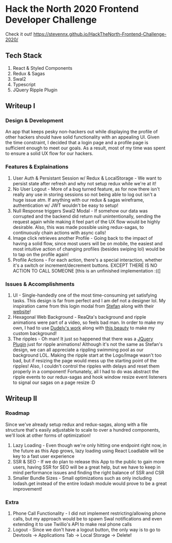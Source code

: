 # Hack the North 2020 Frontend Developer Challenge
Check it out! https://stevennx.github.io/HackTheNorth-Frontend-Challenge-2020/

## Tech Stack
1. React & Styled Components
2. Redux & Sagas
3. Swal2
4. Typescript
5. JQuery Ripple Plugin

## Writeup I
### Design & Development
An app that keeps pesky non-hackers out while displaying the profile of other hackers should have solid functionality with an appealing UI. Given the time constraint, I decided that a login page and a profile page is sufficient enough to meet our goals. As a result, most of my time was spent to ensure a solid UX flow for our hackers. 

### Features & Explainations
1. User Auth & Persistant Session w/ Redux & LocalStorage - We want to persist state after refresh and why not setup redux while we're at it! 
2. No User Logout - More of a bug turned feature, as for now there isn't really any use in storing sessions so not being able to log out isn't a huge issue atm. If anything with our redux & sagas wireframe, authentication w/ JWT wouldn't be easy to setup! 
3. Null Response triggers Swal2 Modal - If somehow our data was corrupted and the backend did return null unintentionally, sending the request again while making it feel part of the UX flow would be highly desirable. Also, this was made possible using redux-sagas, to continuously chain actions with async calls!
4. Image click retrieves another Profile - Going back to the impact of having a solid flow, since most users will be on mobile, the easiest and most intuitive action of changing profiles (besides swiping lol) would be to tap on the profile again! 
5. Profile Actions - For each action, there's a special interaction, whether it's a switch or increment/decrement buttons. EXCEPT THERE IS NO ACTION TO CALL SOMEONE [this is an unfinished implementation :((]


### Issues & Accomplishments
1. UI - Single-handedly one of the most time-consuming yet satisfying tasks. This design is far from perfect and I am def not a designer lol. My inspiration came from this login modal from [Stefan](https://dribbble.com/shots/9777114-ReaQta-Login-Page) along with their [website](reaqta.com/hive)!
2. Hexagonal Web Background - ReaQta's background and ripple animations were part of a video, so feels bad man. In order to make my own, I had to use [Dudely's work](https://codepen.io/dudleystorey/pen/YwdYxq) along with [this beauty](https://htmlcsstoimage.com/) to make my custom background! 
3. The ripples - Oh man! It just so happened that there was a [JQuery Plugin](https://www.npmjs.com/package/jquery.ripples) just for ripple animations! Although it's not the same as Stefan's design, we can all appreciate a rippling swimming pool as our background LOL. Making the ripple start at the Logo/Image wasn't too bad, but if resizing the page would mess up the starting point of the ripples! Also, I couldn't control the ripples with delays and reset them properly in a component! Fortunately, all I had to do was abstract the ripple events to our redux-sagas and hook window resize event listeners to signal our sagas on a page resize :D

## Writeup II
### Roadmap
Since we've already setup redux and redux-sagas, along with a file structure that's easily adjustable to scale to over a hundred components, we'll look at other forms of optimization! 
1. Lazy Loading - Even though we're only hitting one endpoint right now, in the future as this App grows, lazy loading using React Loadlable will be key to a fast user experience
2. SSR & SEO - If we do plan to release this App to the public to gain more users, having SSR for SEO will be a great help, but we have to keep in mind performance issues and finding the right balance of SSR and CSR
3. Smaller Bundle Sizes - Small optimizations such as only including lodash.get instead of the entire lodash module would prove to be a great improvement! 

### Extra
1. Phone Call Functionality - I did not implement restricting/allowing phone calls, but my approach would be to spawn Swal notifications and even extending it to use Twillio's API to make real phone calls 
2. Logout - Since we don't have a logout button, the only way is to go to Devtools -> Applications Tab -> Local Storage -> Delete! 



